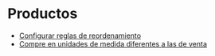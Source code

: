 # Productos

  * [Configurar reglas de reordenamiento](products/reordering.html)
  * [Compre en unidades de medida diferentes a las de venta](products/uom.html)


